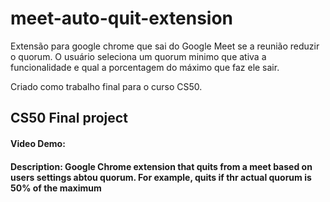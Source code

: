 # meet-auto-quit-extension
Extensão para google chrome que sai do Google Meet se a reunião reduzir o quorum. O usuário seleciona um quorum minimo que ativa a funcionalidade e qual a porcentagem do máximo que faz ele sair. 

Criado como trabalho final para o curso CS50. 

## CS50 Final project
#### Video Demo: 
#### Description: Google Chrome extension that quits from a meet based on users settings abtou quorum. For example, quits if thr actual quorum is 50% of the maximum 